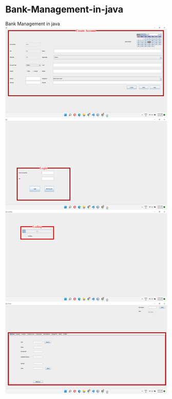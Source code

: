 # Bank-Management-in-java
Bank Management in java
<img src="Screenshot (433).png" >
<img src="Screenshot (434).png" >
<img src="Screenshot (435).png" >
<img src="Screenshot (436).png" >
